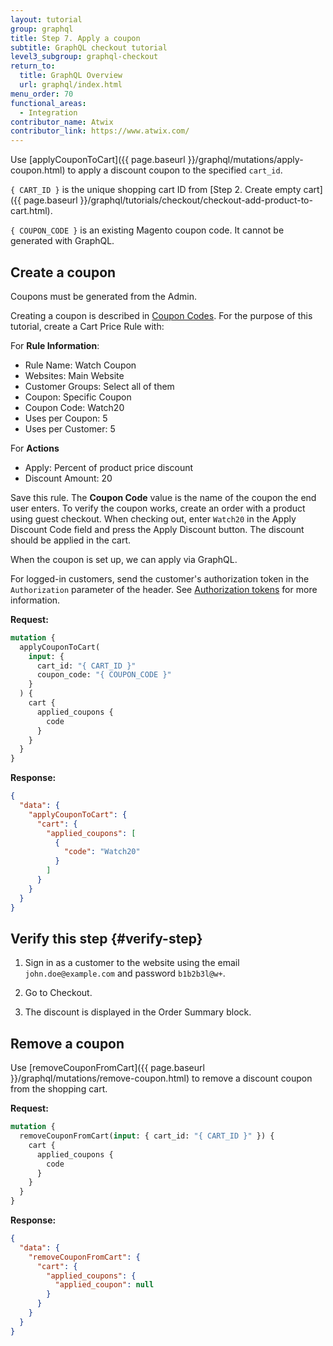 ```yaml
---
layout: tutorial
group: graphql
title: Step 7. Apply a coupon
subtitle: GraphQL checkout tutorial
level3_subgroup: graphql-checkout
return_to:
  title: GraphQL Overview
  url: graphql/index.html
menu_order: 70
functional_areas:
  - Integration
contributor_name: Atwix
contributor_link: https://www.atwix.com/
---
```


Use [applyCouponToCart]({{ page.baseurl }}/graphql/mutations/apply-coupon.html) to apply a discount coupon to the specified `cart_id`.

`{ CART_ID }` is the unique shopping cart ID from [Step 2. Create empty cart]({{ page.baseurl }}/graphql/tutorials/checkout/checkout-add-product-to-cart.html).

`{ COUPON_CODE }` is an existing Magento coupon code. It cannot be generated with GraphQL.

## Create a coupon

Coupons must be generated from the Admin.

Creating a coupon is described in [Coupon Codes](https://docs.magento.com/user-guide/marketing/price-rules-cart-coupon.html).
For the purpose of this tutorial, create a Cart Price Rule with:

For **Rule Information**:

-  Rule Name: Watch Coupon
-  Websites: Main Website
-  Customer Groups: Select all of them
-  Coupon: Specific Coupon
-  Coupon Code: Watch20
-  Uses per Coupon: 5
-  Uses per Customer: 5

For **Actions**

-  Apply: Percent of product price discount
-  Discount Amount: 20

Save this rule.
The **Coupon Code** value is the name of the coupon the end user enters.
To verify the coupon works, create an order with a product using guest checkout.
When checking out, enter `Watch20` in the Apply Discount Code field and press the Apply Discount button.
The discount should be applied in the cart.

When the coupon is set up, we can apply via GraphQL.

For logged-in customers, send the customer's authorization token in the `Authorization` parameter of the header. See [Authorization tokens]({{page.baseurl}}/graphql/authorization-tokens.html) for more information.

**Request:**

```graphql
mutation {
  applyCouponToCart(
    input: {
      cart_id: "{ CART_ID }"
      coupon_code: "{ COUPON_CODE }"
    }
  ) {
    cart {
      applied_coupons {
        code
      }
    }
  }
}
```

**Response:**

```json
{
  "data": {
    "applyCouponToCart": {
      "cart": {
        "applied_coupons": [
          {
            "code": "Watch20"
          }
        ]
      }
    }
  }
}
```

## Verify this step {#verify-step}

1. Sign in as a customer to the website using the email `john.doe@example.com` and password `b1b2b3l@w+`.

1. Go to Checkout.

1. The discount is displayed in the Order Summary block.

## Remove a coupon

Use [removeCouponFromCart]({{ page.baseurl }}/graphql/mutations/remove-coupon.html) to remove a discount coupon from the shopping cart.

**Request:**

```graphql
mutation {
  removeCouponFromCart(input: { cart_id: "{ CART_ID }" }) {
    cart {
      applied_coupons {
        code
      }
    }
  }
}
```

**Response:**

```json
{
  "data": {
    "removeCouponFromCart": {
      "cart": {
        "applied_coupons": {
          "applied_coupon": null
        }
      }
    }
  }
}
```
